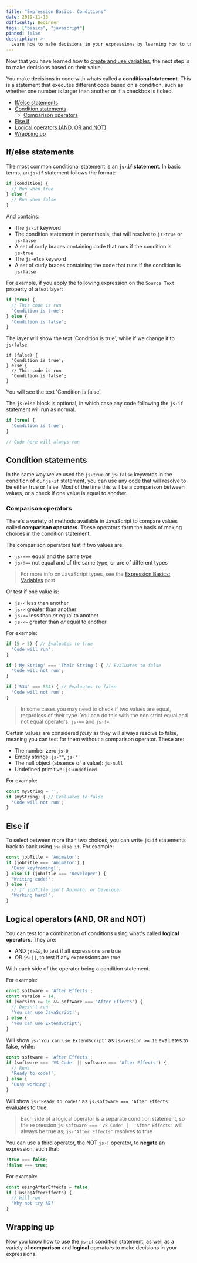 ```yaml
---
title: "Expression Basics: Conditions"
date: 2019-11-13
difficulty: Beginner
tags: ["basics", "javascript"]
pinned: false
description: >-
  Learn how to make decisions in your expressions by learning how to use JavaScript conditionals and logical operators.
---
```


[MDN Referance]: https://developer.mozilla.org/en-US/docs/Learn/JavaScript/Building_blocks/conditionals

Now that you have learned how to [create and use variables](../basics-variables), the next step is to make decisions based on their value.

You make decisions in code with whats called a **conditional statement**. This is a statement that executes different code based on a condition, such as whether one number is larger than another or if a checkbox is ticked.

- [If/else statements](#ifelse-statements)
- [Condition statements](#condition-statements)
  - [Comparison operators](#comparison-operators)
- [Else if](#else-if)
- [Logical operators (AND, OR and NOT)](#logical-operators-and-or-and-not)
- [Wrapping up](#wrapping-up)

## If/else statements

The most common conditional statement is an **`js›if` statement**. In basic terms, an `js›if` statement follows the format:

```js
if (condition) {
  // Run when true
} else {
  // Run when false
}
```

And contains:

- The `js›if` keyword
- The condition statement in parenthesis, that will resolve to `js›true` or `js›false`
- A set of curly braces containing code that runs if the condition is `js›true`
- The `js›else` keyword
- A set of curly braces containing the code that runs if the condition is `js›false`

For example, if you apply the following expression on the `Source Text` property of a text layer:

```js
if (true) {
  // This code is run
  'Condition is true';
} else {
  'Condition is false';
}
```

The layer will show the text 'Condition is true', while if we change it to `js›false`:

```js{1}
if (false) {
  'Condition is true';
} else {
  // This code is run
  'Condition is false';
}
```

You will see the text 'Condition is false'.

The `js›else` block is optional, in which case any code following the `js›if` statement will run as normal.

```js
if (true) {
  'Condition is true';
}

// Code here will always run
```

## Condition statements

In the same way we've used the `js›true` or `js›false` keywords in the condition of our `js›if` statement, you can use any code that will resolve to be either true or false. Most of the time this will be a comparison between values, or a check if one value is equal to another.

### Comparison operators

There's a variety of methods available in JavaScript to compare values called **comparison operators**. These operators form the basis of making choices in the condition statement.

The comparison operators test if two values are:

- `js›===` equal and the same type
- `js›!==` not equal and of the same type, or are of different types

> For more info on JavaScript types, see the [Expression Basics: Variables](../basics-variables/index.md) post

Or test if one value is:

- `js›<` less than another
- `js›>` greater than another
- `js›<=` less than *or* equal to another
- `js›<=` greater than *or* equal to another

For example:

```js
if (5 > 3) { // Evaluates to true
  'Code will run';
}

if ('My String' === 'Their String') { // Evaluates to false
  'Code will not run';
}

if ('534' === 534) { // Evaluates to false
  'Code will not run';
}

```

> In some cases you may need to check if two values are equal, regardless of their type. You can do this with the non strict equal and not equal operators: `js›==` and `js›!=`.

Certain values are considered *falsy* as they will always resolve to false, meaning you can test for them without a comparison operator. These are:

- The number zero `js›0`
- Empty strings: `js›""`, `js›''`
- The null object (absence of a value): `js›null`
- Undefined primitive: `js›undefined`

For example:

```js
const myString = '';
if (myString) { // Evaluates to false
  'Code will not run';
}
```

## Else if

To select between more than two choices, you can write `js›if` statements back to back using `js›else if`. For example:

```js
const jobTitle = 'Animator';
if (jobTitle === 'Animator') {
  'Busy keyframing!'; 
} else if (jobTitle === 'Developer') {
  'Writing code!';
} else {
  // If jobTitle isn't Animator or Developer
  'Working hard!';
}
```

## Logical operators (AND, OR and NOT)

You can test for a combination of conditions using what's called **logical operators**. They are:

- AND `js›&&`, to test if all expressions are true
- OR `js›||`, to test if any expressions are true

With each side of the operator being a condition statement.

For example:

```js
const software = 'After Effects';
const version = 14;
if (version >= 16 && software === 'After Effects') {
  // Doesn't run
  'You can use JavaScript!';
} else {
  'You can use ExtendScript';
}
```

Will show `js›'You can use ExtendScript'` as `js›version >= 16` evaluates to false, while:

```js
const software = 'After Effects';
if (software === 'VS Code' || software === 'After Effects') {
  // Runs
  'Ready to code!';
} else {
  'Busy working';
}
```

Will show `js›'Ready to code!'` as `js›software === 'After Effects'` evaluates to true.

> Each side of a logical operator is a separate condition statement, so the expression `js›software === 'VS Code' || 'After Effects'` will always be true as, `js›'After Effects'` resolves to true

You can use a third operator, the NOT `js›!` operator, to **negate** an expression, such that:

```js
!true === false;
!false === true;
```

For example:

```js
const usingAfterEffects = false;
if (!usingAfterEffects) {
  // Will run
  'Why not try AE?'
}
```

## Wrapping up

Now you know how to use the `js›if` condition statement, as well as a variety of **comparison** and **logical** operators to make decisions in your expressions.
